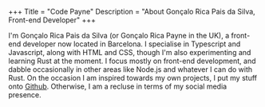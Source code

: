 +++
Title = "Code Payne"
Description = "About Gonçalo Rica Pais da Silva, Front-end Developer"
+++

I'm Gonçalo Rica Pais da Silva (or Gonçalo Rica Payne in the UK), a front-end developer now located in Barcelona. I specialise in Typescript and Javascript, along with HTML and CSS, though I'm also experimenting and learning Rust at the moment. I focus mostly on front-end development, and dabble occasionally in other areas like Node.js and whatever I can do with Rust. On the occasion I am inspired towards my own projects, I put my stuff onto [Github](https://github.com/Bluefinger). Otherwise, I am a recluse in terms of my social media presence.
